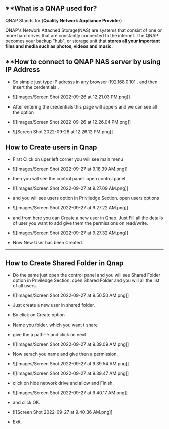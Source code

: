 ## **What is a QNAP used for?

QNAP Stands for (**Quality Network Appliance Provider**)

QNAP's Network Attached Storage(NAS) are systems that consist of one or more hard drives that are constantly connected to the internet. The QNAP becomes your backup "hub", or storage unit that **stores all your important files and media such as photos, videos and music**.

## **How to connect to QNAP NAS server by using IP Address 

- So simple just type IP adresss in any browser :192.168.0.101 . and then insert the cerdentials .
- ![[Images/Screen Shot 2022-09-26 at 12.21.03 PM.png]]

- After entering the credentials this page will appers and  we can see all the option
- ![[images/Screen Shot 2022-09-26 at 12.26.04 PM.png]]

- ![[Screen Shot 2022-09-26 at 12.26.12 PM.png]]

## How to Create users in Qnap 
- First Click on uper left corner you will see main menu
- ![[Images/Screen Shot 2022-09-27 at 9.18.39 AM.png]]
 - then you will see the control panel. open control panel

- ![[Images/Screen Shot 2022-09-27 at 9.27.09 AM.png]]

- and you will see users option in Priviledge Section. open users options 

- ![[Images/Screen Shot 2022-09-27 at 9.27.22 AM.png]]

- and from here you can Create a new user in Qnap. Just Fill all the details of user you want to add
give them the permissions on read/write. 

- ![[Images/Screen Shot 2022-09-27 at 9.27.32 AM.png]]

- Now New User has been Created.
--- 

## How to Create Shared Folder in Qnap

- Do the same just open the control panel and you will see Shared Folder option in Priviledge Section. open Shared Folder and you will all the list of all users.

- ![[Images/Screen Shot 2022-09-27 at 9.50.50 AM.png]]

- Just create a new user in shared folder. 
- By click on Create option 
- Name you folder. which you want t share 
- give the a path--> and click on next

- ![[Images/Screen Shot 2022-09-27 at 9.39.09 AM.png]]

- Now serach you name and give then a permission. 

- ![[Images/Screen Shot 2022-09-27 at 9.39.54 AM.png]]


- ![[Images/Screen Shot 2022-09-27 at 9.39.47 AM.png]]

- click on hide network drive and allow and Finish.
- ![[Images/Screen Shot 2022-09-27 at 9.40.17 AM.png]]

- and click OK.
- ![[Screen Shot 2022-09-27 at 9.40.36 AM.png]]

- Exit.

